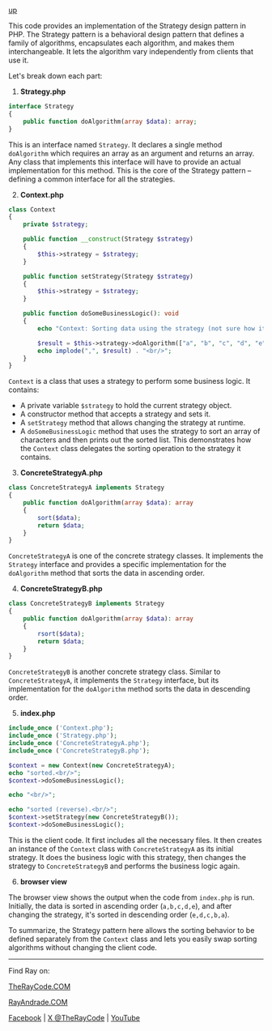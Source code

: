 [up](../README.md)

This code provides an implementation of the Strategy design pattern in PHP. The Strategy pattern is a behavioral design pattern that defines a family of algorithms, encapsulates each algorithm, and makes them interchangeable. It lets the algorithm vary independently from clients that use it.

Let's break down each part:

1. **Strategy.php**

```php
interface Strategy
{
    public function doAlgorithm(array $data): array;
}
```

This is an interface named `Strategy`. It declares a single method `doAlgorithm` which requires an array as an argument and returns an array. Any class that implements this interface will have to provide an actual implementation for this method. This is the core of the Strategy pattern – defining a common interface for all the strategies.

2. **Context.php**

```php
class Context
{
    private $strategy;

    public function __construct(Strategy $strategy)
    {
        $this->strategy = $strategy;
    }

    public function setStrategy(Strategy $strategy)
    {
        $this->strategy = $strategy;
    }

    public function doSomeBusinessLogic(): void
    {
        echo "Context: Sorting data using the strategy (not sure how it'll do it)<br/>";

        $result = $this->strategy->doAlgorithm(["a", "b", "c", "d", "e"]);
        echo implode(",", $result) . "<br/>";
    }
}
```

`Context` is a class that uses a strategy to perform some business logic. It contains:
- A private variable `$strategy` to hold the current strategy object.
- A constructor method that accepts a strategy and sets it.
- A `setStrategy` method that allows changing the strategy at runtime.
- A `doSomeBusinessLogic` method that uses the strategy to sort an array of characters and then prints out the sorted list. This demonstrates how the `Context` class delegates the sorting operation to the strategy it contains.

3. **ConcreteStrategyA.php**

```php
class ConcreteStrategyA implements Strategy
{
    public function doAlgorithm(array $data): array
    {
        sort($data);
        return $data;
    }
}
```

`ConcreteStrategyA` is one of the concrete strategy classes. It implements the `Strategy` interface and provides a specific implementation for the `doAlgorithm` method that sorts the data in ascending order.

4. **ConcreteStrategyB.php**

```php
class ConcreteStrategyB implements Strategy
{
    public function doAlgorithm(array $data): array
    {
        rsort($data);
        return $data;
    }
}
```

`ConcreteStrategyB` is another concrete strategy class. Similar to `ConcreteStrategyA`, it implements the `Strategy` interface, but its implementation for the `doAlgorithm` method sorts the data in descending order.

5. **index.php**

```php
include_once ('Context.php');
include_once ('Strategy.php');
include_once ('ConcreteStrategyA.php');
include_once ('ConcreteStrategyB.php');

$context = new Context(new ConcreteStrategyA);
echo "sorted.<br/>";
$context->doSomeBusinessLogic();

echo "<br/>";

echo "sorted (reverse).<br/>";
$context->setStrategy(new ConcreteStrategyB());
$context->doSomeBusinessLogic();
```

This is the client code. It first includes all the necessary files. It then creates an instance of the `Context` class with `ConcreteStrategyA` as its initial strategy. It does the business logic with this strategy, then changes the strategy to `ConcreteStrategyB` and performs the business logic again.

6. **browser view**

The browser view shows the output when the code from `index.php` is run. Initially, the data is sorted in ascending order (`a,b,c,d,e`), and after changing the strategy, it's sorted in descending order (`e,d,c,b,a`).

To summarize, the Strategy pattern here allows the sorting behavior to be defined separately from the `Context` class and lets you easily swap sorting algorithms without changing the client code.

----------------------------------------------------------------------------------------------------

Find Ray on:

[TheRayCode.COM](https://www.TheRayCode.org)

[RayAndrade.COM](https://www.RayAndrade.com)

[Facebook](https://www.facebook.com/TheRayCode/) | [X @TheRayCode](https://www.x.com/TheRayCode/) | [YouTube](https://www.youtube.com/TheRayCode/)

